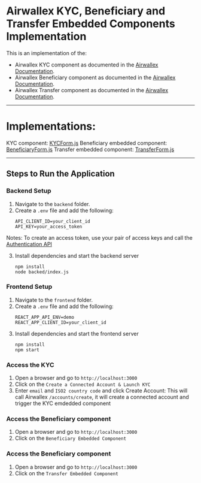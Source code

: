 

# Airwallex KYC, Beneficiary and Transfer Embedded Components Implementation

This is an implementation of the:
- Airwallex KYC component as documented in the [Airwallex Documentation](https://www.airwallex.com/docs/global-treasury__kyc-and-onboarding__embedded-kyc-component).
- Airwallex Beneficiary component as documented in the [Airwallex Documentation](https://www.airwallex.com/docs/payouts__embedded-beneficiary-component).
- Airwallex Transfer component as documented in the [Airwallex Documentation](https://www.airwallex.com/docs/payouts__embedded-transfer-component).

---

# Implementations:

KYC component: [KYCForm.js](https://github.com/evangelos-gkavogiannis-awx/awx-embedded-components/blob/main/frontend/src/KYCForm.js)
Beneficiary embedded component: [BeneficiaryForm.js](https://github.com/evangelos-gkavogiannis-awx/awx-embedded-components/blob/main/frontend/src/BeneficiaryForm.js)
Transfer embedded component: [TransferForm.js](https://github.com/evangelos-gkavogiannis-awx/awx-embedded-components/blob/main/frontend/src/TransferForm.js)

---

## Steps to Run the Application

### Backend Setup
1. Navigate to the `backend` folder.
2. Create a `.env` file and add the following:
   ```plaintext
   API_CLIENT_ID=your_client_id
   API_KEY=your_access_token
Notes:
To create an access token, use your pair of access keys and call the [Authentication API](https://www.airwallex.com/docs/api#/Authentication/API_Access/_api_v1_authentication_login/post)

3. Install dependencies and start the backend server
   ```plaintext
   npm install
   node backed/index.js   
### Frontend Setup
1. Navigate to the `frontend` folder.
2. Create a `.env` file and add the following:
   ```plaintext
   REACT_APP_API_ENV=demo
   REACT_APP_CLIENT_ID=your_client_id
3. Install dependencies and start the frontend server
   ```plaintext
   npm install
   npm start

### Access the KYC
1. Open a browser and go to `http://localhost:3000`
2. Click on the `Create a Connected Account & Launch KYC`
3. Enter `email` and `ISO2 country code` and click Create Account: This will call Airwallex `/accounts/create`, it will create a connected account and trigger the KYC emdedded component

### Access the Beneficiary component
1. Open a browser and go to `http://localhost:3000`
2. Click on the `Beneficiary Embedded Component`

### Access the Beneficiary component
1. Open a browser and go to `http://localhost:3000`
2. Click on the `Transfer Embedded Component`






   
